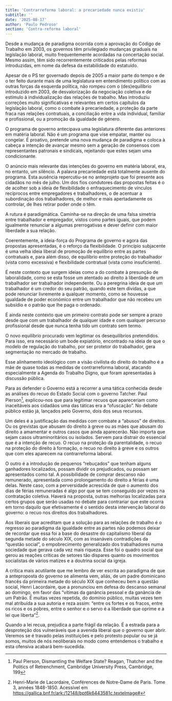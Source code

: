 ```yaml
---
title: 'Contrarreforma laboral: a precariedade nunca existiu'
subtitle: ''
date: '2025-08-17'
author: 'Paulo Pedroso'
section: 'Contra-reforma laboral'
---
```



Desde a mudança de paradigma ocorrida com a aprovação do Código de Trabalho em 2003, os governos têm privilegiado mudanças graduais na legislação laboral, muito frequentemente acordadas na concertação social. Mesmo assim, têm sido recorrentemente criticados pelas reformas introduzidas, em nome da defesa da estabilidade do estatuído.

Apesar de o PS ter governado depois de 2005 a maior parte do tempo e de o ter feito durante mais de uma legislatura em entendimento político com as outras forças da esquerda política, não rompeu com o (des)equilíbrio introduzido em 2003, de desvalorização da negociação coletiva e de estímulo à individualização das relações de trabalho. Mas introduziu correções muito significativas e relevantes em certos capítulos da legislação laboral, como o combate à precariedade, a proteção da parte fraca nas relações contratuais, a conciliação entre a vida individual, familiar e profissional, ou a promoção da igualdade de género.

O programa de governo antecipava uma legislatura diferente das anteriores em matéria laboral. Não é um programa que vise empatar, manter ou congelar. É proativo, pretende uma nova mudança de paradigma e coloca à cabeça a intenção de avançar mesmo sem a geração de consensos com representantes patronais e sindicais, rejeitando que estes sejam uma condicionante.

O anúncio mais relevante das intenções do governo em matéria laboral, era, no entanto, um silêncio. A palavra precariedade está totalmente ausente do programa. Esta ausência repercutiu-se no anteprojeto que foi presente aos cidadãos no mês de julho. Um dos fios condutores das propostas feitas é o de acolher sob a ideia de flexibilidade o enfraquecimento de vínculos recíprocos entre empregadores e trabalhadores, o de acentuar a subordinação dos trabalhadores, de melhor e mais apertadamente os controlar, de lhes retirar poder onde o têm.

A rutura é paradigmática. Caminha-se na direção de uma falsa simetria entre trabalhador e empregador, vistos como partes iguais, que podem igualmente renunciar a algumas prerrogativas e dever definir com maior liberdade a sua relação.

Coerentemente, a ideia-força do Programa de governo e agora das propostas apresentadas, é o reforço da flexibilidade. O princípio subjacente é uma velha ideia liberal de promoção de equilíbrio entre as partes contratuais e, para além disso, de equilíbrio entre proteção do trabalhador (vista como excessiva) e flexibilidade contratual (vista como insuficiente).

É neste contexto que surgem ideias como a do combate à presunção de laboralidade, como se esta fosse um atentado ao direito à liberdade de um trabalhador ser trabalhador independente. Ou a peregrina ideia de que um trabalhador é um credor do seu patrão, quando este tem dívidas, a que pode renunciar livremente a qualquer momento, como se houvesse igualdade de poder económico entre um trabalhador que não recebeu um subsídio e o patrão que lhe paga o ordenado.

É ainda neste contexto que um primeiro contrato pode ser sempre a prazo desde que com um trabalhador de qualquer idade e com qualquer percurso profissional desde que nunca tenha tido um contrato sem termo.

O novo equilíbrio procurado vem legitimar os desequilíbrios pretendidos. Para isso, era necessário um bode expiatório, encontrado na ideia de que o modelo de regulação do trabalho, por ser protetor do trabalhador, gera segmentação no mercado de trabalho.

Esse alinhamento ideológico com a visão civilista do direito do trabalho é a mãe de quase todas as medidas de contrarreforma laboral, atacando especialmente a Agenda do Trabalho Digno, que foram apresentadas à discussão pública.

Para as defender o Governo está a recorrer a uma tática conhecida desde as análises do recuo do Estado Social com o governo Tatcher. Paul Pierson[^1], explicou-nos que para legitimar recuos que apareceriam como inaceitáveis aos cidadãos uma das táticas era a “ofuscação”. No debate público estão já, lançados pelo Governo, dois dos seus recursos.

Um deles é a justificação das medidas com combate a “abusos” de direitos. Ou os grevistas que abusam do direito à greve ou as mães que abusam do direito a amamentar e outros casos que ainda aparecerão. Não importa que sejam casos ultraminoritários ou isolados. Servem para distrair do essencial que é a intenção de recuo. O recuo na proteção da parentalidade, o recuo na proteção do direito à formação, o recuo no direito à greve e os outros que com eles aparecem na contrarreforma laboral.

O outro é a introdução de pequenos “rebuçados” que tenham alguns ganhadores localizados, possam dividir os prejudicados, ou possam ser apresentados como tal. A possibilidade de comprar descanso não remunerado, apresentada como prolongamento do direito a férias é uma delas. Neste caso, com a perversidade acrescida de que o aumento dos dias de férias remuneradas é algo por que se tem conseguido por vezes na contratação coletiva. Haverá na proposta, outras melhorias localizadas para certos grupos que serão usadas no debate para contrariar que este ocorra em torno daquilo que efetivamente é o sentido desta intervenção laboral do governo: o recuo nos direitos dos trabalhadores.

Aos liberais que acreditam que a solução para as relações de trabalho é o regresso ao paradigma da igualdade entre as partes não podemos deixar de recordar que essa foi a base do desastre do capitalismo liberal da segunda metade do século XIX, com as insanáveis contradições da “questão social”, o empobrecimento generalizado dos trabalhadores numa sociedade que gerava cada vez mais riqueza. Esse foi o quadro social que gerou as reações críticas de setores tão dispares quanto os movimentos socialistas de vários matizes e a doutrina social da igreja.

A crítica mais acutilante que me lembro de ver escrita ao paradigma de que a anteproposta do governo se alimenta vem, aliás, de um padre dominicano francês da primeira metade do século XIX que conheceu bem a questão social, Henri Lacordaire, que a pronunciou em defesa do descanso semanal ao domingo, em favor das “vítimas da ganância pessoal e da ganância de um Patrão. É muitas vezes repetida, do domínio público, muitas vezes tem mal atribuída a sua autoria e reza assim: “entre os fortes e os fracos, entre os ricos e os pobres, entre o senhor e o servo é a liberdade que oprime e a lei que liberta”[^2].

Quando a lei recua, prejudica a parte frágil da relação. É a estrada para a desproteção dos vulneráveis que a avenida liberal que o governo quer abrir. Veremos se é travado pelas instituições e pelo protesto popular ou se já somos, muitos de nós neoliberais no modo como entendemos o trabalho e esta ofensiva acabará bem-sucedida.

[^1]: Paul Pierson, Dismantling the Welfare State? Reagan, Thatcher and the Politics of Retrenchment, Cambridge University Press, Cambridge, 199

[^2]: Henri-Marie de Lacordaire,  Conférences de Notre-Dame de Paris. Tome 3, années 1848-1850. Acessível em https://gallica.bnf.fr/ark:/12148/bpt6k6443581c.texteImage#
